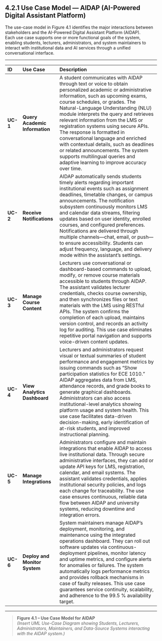 ## 4.2.1 Use Case Model — AIDAP (AI-Powered Digital Assistant Platform)

The use-case model in Figure 4.1 identifies the major interactions between stakeholders and the AI-Powered Digital Assistant Platform (AIDAP).  
Each use case supports one or more functional goals of the system, enabling students, lecturers, administrators, and system maintainers to interact with institutional data and AI services through a unified conversational interface.

---

| **ID** | **Use Case** | **Description** |
|:-------|:--------------|:----------------|
| **UC-1** | **Query Academic Information** | A student communicates with AIDAP through text or voice to obtain personalized academic or administrative information, such as upcoming exams, course schedules, or grades. The Natural-Language Understanding (NLU) module interprets the query and retrieves relevant information from the LMS or registration systems using secure APIs. The response is formatted in conversational language and enriched with contextual details, such as deadlines or related announcements. The system supports multilingual queries and adaptive learning to improve accuracy over time. |
| **UC-2** | **Receive Notifications** | AIDAP automatically sends students timely alerts regarding important institutional events such as assignment deadlines, timetable changes, or campus announcements. The notification subsystem continuously monitors LMS and calendar data streams, filtering updates based on user identity, enrolled courses, and configured preferences. Notifications are delivered through multiple channels—chat, email, or push—to ensure accessibility. Students can adjust frequency, language, and delivery mode within the assistant’s settings. |
| **UC-3** | **Manage Course Content** | Lecturers use conversational or dashboard-based commands to upload, modify, or remove course materials accessible to students through AIDAP. The assistant validates lecturer credentials, checks course ownership, and then synchronizes files or text materials with the LMS using RESTful APIs. The system confirms the completion of each upload, maintains version control, and records an activity log for auditing. This use case eliminates repetitive portal navigation and supports voice-driven content updates. |
| **UC-4** | **View Analytics Dashboard** | Lecturers and administrators request visual or textual summaries of student performance and engagement metrics by issuing commands such as “Show participation statistics for ECE 1010.” AIDAP aggregates data from LMS, attendance records, and grade books to generate graphical dashboards. Administrators can also access institutional-level analytics showing platform usage and system health. This use case facilitates data-driven decision-making, early identification of at-risk students, and improved instructional planning. |
| **UC-5** | **Manage Integrations** | Administrators configure and maintain integrations that enable AIDAP to access live institutional data. Through secure administrative interfaces, they can add or update API keys for LMS, registration, calendar, and email systems. The assistant validates credentials, applies institutional security policies, and logs each change for traceability. The use case ensures continuous, reliable data flow between AIDAP and university systems, reducing downtime and integration errors. |
| **UC-6** | **Deploy and Monitor System** | System maintainers manage AIDAP’s deployment, monitoring, and maintenance using the integrated operations dashboard. They can roll out software updates via continuous-deployment pipelines, monitor latency and uptime metrics, and configure alerts for anomalies or failures. The system automatically logs performance metrics and provides rollback mechanisms in case of faulty releases. This use case guarantees service continuity, scalability, and adherence to the 99.5 % availability target. |

---

> **Figure 4.1 – Use Case Model for AIDAP**  
> *(Insert UML Use-Case Diagram showing Students, Lecturers, Administrators, Maintainers, and Data-Source Systems interacting with the AIDAP system.)*
> 
